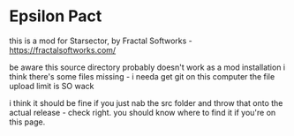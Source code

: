 # Epsilon Pact
this is a mod for Starsector, by Fractal Softworks - https://fractalsoftworks.com/

be aware this source directory probably doesn't work as a mod installation i think there's some files missing - i needa get git on this computer the file upload limit is SO wack

i think it should be fine if you just nab the src folder and throw that onto the actual release - check right.  you should know where to find it if you're on this page.
